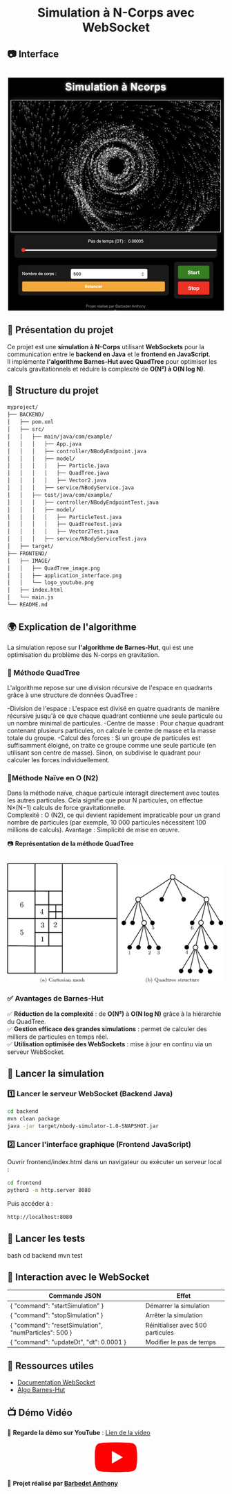 <div align="center">
  
# Simulation à N-Corps avec WebSocket

</div>


## 📷 Interface 

<div align="center">
<br><img src="FRONTEND/IMAGE/application_interface.png" alt="QuadTree" width="500"><br>
</div>
  
## 📌 Présentation du projet

Ce projet est une **simulation à N-Corps** utilisant **WebSockets** pour la communication entre le **backend en Java** et le **frontend en JavaScript**.  
Il implémente **l'algorithme Barnes-Hut avec QuadTree** pour optimiser les calculs gravitationnels et réduire la complexité de **O(N²) à O(N log N)**.

## 📁 Structure du projet

```bash
myproject/
├── BACKEND/
│   ├── pom.xml
│   ├── src/
│   │   ├── main/java/com/example/
│   │   │   ├── App.java
│   │   │   ├── controller/NBodyEndpoint.java
│   │   │   ├── model/
│   │   │   │   ├── Particle.java
│   │   │   │   ├── QuadTree.java
│   │   │   │   ├── Vector2.java
│   │   │   ├── service/NBodyService.java
│   │   ├── test/java/com/example/
│   │   │   ├── controller/NBodyEndpointTest.java
│   │   │   ├── model/
│   │   │   │   ├── ParticleTest.java
│   │   │   │   ├── QuadTreeTest.java
│   │   │   │   ├── Vector2Test.java
│   │   │   ├── service/NBodyServiceTest.java
│   ├── target/
├── FRONTEND/
│   ├── IMAGE/
│   │   ├── QuadTree_image.png
│   │   ├── application_interface.png
│   │   └── logo_youtube.png
│   ├── index.html
│   └── main.js
└── README.md
```
## 🌍 Explication de l'algorithme

La simulation repose sur **l'algorithme de Barnes-Hut**, qui est une optimisation du problème des N-corps en gravitation. 

### 🧮 Méthode QuadTree

L'algorithme repose sur une division récursive de l'espace en quadrants grâce à une structure de données QuadTree :

-Division de l'espace : L'espace est divisé en quatre quadrants de manière récursive jusqu'à ce que chaque quadrant contienne une seule particule ou un nombre minimal de particules.
-Centre de masse : Pour chaque quadrant contenant plusieurs particules, on calcule le centre de masse et la masse totale du groupe.
-Calcul des forces : Si un groupe de particules est suffisamment éloigné, on traite ce groupe comme une seule particule (en utilisant son centre de masse). Sinon, on subdivise le quadrant pour calculer les forces individuellement.

### 🧮Méthode Naïve en  O (N2) 

  Dans la méthode naïve, chaque particule interagit directement avec toutes les autres particules. Cela signifie que pour  N  particules, on effectue  N×(N−1) calculs de force gravitationnelle.  
  Complexité :  O (N2), ce qui devient rapidement impraticable pour un grand nombre de particules (par exemple, 10 000 particules nécessitent 100 millions de calculs). 
  Avantage : Simplicité de mise en œuvre. 
   
📷 **Représentation de la méthode QuadTree**

<br><img src="FRONTEND/IMAGE/QuadTree_image.png" alt="QuadTree" width="500"><br>


### ✅ Avantages de Barnes-Hut
✅ **Réduction de la complexité** : de **O(N²)** à **O(N log N)** grâce à la hiérarchie du QuadTree.  
✅ **Gestion efficace des grandes simulations** : permet de calculer des milliers de particules en temps réel.  
✅ **Utilisation optimisée des WebSockets** : mise à jour en continu via un serveur WebSocket.

## 🚀 Lancer la simulation

### 1️⃣ Lancer le serveur WebSocket (Backend Java)

```bash
cd backend
mvn clean package
java -jar target/nbody-simulator-1.0-SNAPSHOT.jar
```

### 2️⃣ Lancer l'interface graphique (Frontend JavaScript)

Ouvrir frontend/index.html dans un navigateur ou exécuter un serveur local :

```bash
cd frontend
python3 -m http.server 8080
```

Puis accéder à :
```bash
http://localhost:8080
```
## 🧪 Lancer les tests

bash
cd backend
mvn test


## 📡 Interaction avec le WebSocket

| Commande JSON | Effet |
|--------------|-------------------------|
| { "command": "startSimulation" } | Démarrer la simulation |
| { "command": "stopSimulation" } | Arrêter la simulation |
| { "command": "resetSimulation", "numParticles": 500 } | Réinitialiser avec 500 particules |
| { "command": "updateDt", "dt": 0.0001 } | Modifier le pas de temps |

## 🔗 Ressources utiles

- [Documentation WebSocket](https://developer.mozilla.org/en-US/docs/Web/API/WebSockets_API)
- [Algo Barnes-Hut](https://en.wikipedia.org/wiki/Barnes%E2%80%93Hut_simulation)

## 📺 Démo Vidéo

🎥 **Regarde la démo sur YouTube** :  <a href="https://youtube.com/"> Lien de la video </a>
<div align="center">
<a href="https://youtube.com/" target="_blank">
    <img src="FRONTEND/IMAGE/logo_youtube.png" width="100" alt="YouTube">
</a>
</div>


🚀 **Projet réalisé par [Barbedet Anthony](https://github.com/tonybarbedet)**
